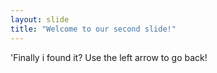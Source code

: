 ```yaml
---
layout: slide
title: "Welcome to our second slide!"
---
```

'Finally i found it?
Use the left arrow to go back!
